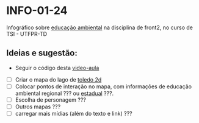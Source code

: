 # INFO-01-24
Infográfico sobre [educação ambiental](http://www.planalto.gov.br/ccivil_03/leis/L9795.htm) na disciplina de front2, no curso de TSI - UTFPR-TD

## Ideias e sugestão:
- Seguir o código desta [video-aula](https://www.youtube.com/watch?v=wy_fSStEgMs)

- [ ] Criar o mapa do lago de [toledo 2d](https://www.google.com/maps/@-24.7221022,-53.7450963,167m/data=!3m1!1e3?entry=ttu)
- [ ] Colocar pontos de interação no mapa, com informações de educação ambiental regional ??? ou [estadual](https://www.conexaoambiental.pr.gov.br/Pagina/Programa-Estadual-de-Educacao-Ambiental-PEEA) ???.
- [ ] Escolha de personagem ???
- [ ] Outros mapas ???
- [ ] carregar mais mídias (além do texto e link) ???
